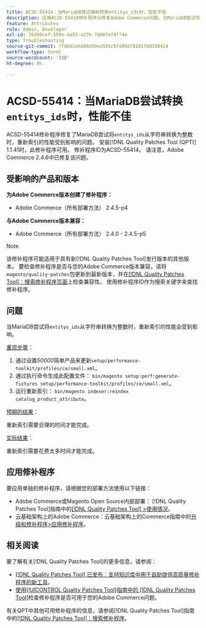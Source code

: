 ```yaml
---
title: ACSD-55414：当MariaDB尝试强制转换entitys_ids时，性能不佳
description: 应用ACSD-55414修补程序以修复Adobe Commerce问题。当MariaDB尝试将“entitys_ids”从字符串转换为整数时，它会妨碍重新索引的性能。
feature: Attributes
role: Admin, Developer
exl-id: 76309cef-559e-4a55-a27b-7d807ef9f74e
type: Troubleshooting
source-git-commit: 7fdb02a6d89d50ea593c5fd99d78101f89198424
workflow-type: tm+mt
source-wordcount: '338'
ht-degree: 0%

---
```


# ACSD-55414：当MariaDB尝试转换`entitys_ids`时，性能不佳

ACSD-55414修补程序修复了MariaDB尝试将`entitys_ids`从字符串转换为整数时，重新索引的性能受到影响的问题。 安装[!DNL Quality Patches Tool (QPT)] 1.1.41时，此修补程序可用。 修补程序ID为ACSD-55414。 请注意，Adobe Commerce 2.4.6中已修复该问题。

## 受影响的产品和版本

**为Adobe Commerce版本创建了修补程序：**

* Adobe Commerce（所有部署方法） 2.4.5-p4

**与Adobe Commerce版本兼容：**

* Adobe Commerce（所有部署方法） 2.4.0 - 2.4.5-p5

>[!NOTE]
>
>该修补程序可能适用于具有新[!DNL Quality Patches Tool]发行版本的其他版本。 要检查修补程序是否与您的Adobe Commerce版本兼容，请将`magento/quality-patches`包更新到最新版本，并在[[!DNL Quality Patches Tool]：搜索修补程序页面](https://experienceleague.adobe.com/tools/commerce-quality-patches/index.html?lang=zh-Hans)上检查兼容性。 使用修补程序ID作为搜索关键字来查找修补程序。

## 问题

当MariaDB尝试将`entitys_ids`从字符串转换为整数时，重新索引的性能会受到影响。

<u>重现步骤</u>：

1. 通过设置&#x200B;*50000*&#x200B;简单产品来更新`setup/performance-toolkit/profiles/ce/small.xml`。
1. 通过执行命令生成此配置文件： `bin/magento setup:perf:generate-fixtures setup/performance-toolkit/profiles/ce/small.xml`。
1. 运行重新索引： `bin/magento indexer:reindex catalog_product_attribute`。

<u>预期的结果</u>：

重新索引需要合理的时间才能完成。

<u>实际结果</u>：

重新索引需要花费太多时间才能完成。

## 应用修补程序

要应用单独的修补程序，请根据您的部署方法使用以下链接：

* Adobe Commerce或Magento Open Source内部部署： [!DNL Quality Patches Tool]指南中的[[!DNL Quality Patches Tool] >使用情况](/help/tools/quality-patches-tool/usage.md)。
* 云基础架构上的Adobe Commerce：云基础架构上的Commerce指南中的[升级和修补程序>应用修补程序](https://experienceleague.adobe.com/docs/commerce-cloud-service/user-guide/develop/upgrade/apply-patches.html?lang=zh-Hans)。

## 相关阅读

要了解有关[!DNL Quality Patches Tool]的更多信息，请参阅：

* [[!DNL Quality Patches Tool] 已发布：支持知识库中用于自助提供高质量修补程序的新工具](https://experienceleague.adobe.com/zh-hans/docs/commerce-operations/tools/quality-patches-tool/quality-patches-tool-to-self-serve-quality-patches)。
* [使用[!UICONTROL Quality Patches Tool]指南中的 [!DNL Quality Patches Tool]](/help/tools/quality-patches-tool/patches-available-in-qpt/check-patch-for-magento-issue-with-magento-quality-patches.md)检查修补程序是否可用于您的Adobe Commerce问题。


有关QPT中其他可用修补程序的信息，请参阅[!DNL Quality Patches Tool]指南中的[[!DNL Quality Patches Tool]：搜索修补程序](https://experienceleague.adobe.com/tools/commerce-quality-patches/index.html?lang=zh-Hans)。
